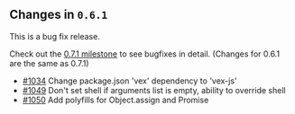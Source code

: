## Changes in `0.6.1`

This is a bug fix release.

Check out the [0.7.1 milestone](https://github.com/HubSpot/Singularity/issues?q=milestone%3A0.7.1+is%3Aclosed) to see bugfixes in detail. (Changes for 0.6.1 are the same as 0.7.1)

- [#1034](https://github.com/HubSpot/Singularity/pull/1034) Change package.json 'vex' dependency to 'vex-js'
- [#1049](https://github.com/HubSpot/Singularity/pull/1049) Don't set shell if arguments list is empty, ability to override shell
- [#1050](https://github.com/HubSpot/Singularity/pull/1050) Add polyfills for Object.assign and Promise